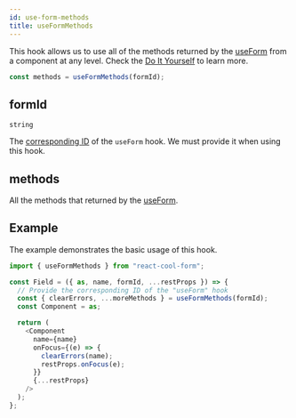 ```yaml
---
id: use-form-methods
title: useFormMethods
---
```


This hook allows us to use all of the methods returned by the [useForm](./use-form#return-values) from a component at any level. Check the [Do It Yourself](../getting-started/3rd-party-ui-libraries#3-do-it-yourself) to learn more.

```js
const methods = useFormMethods(formId);
```

## formId

`string`

The [corresponding ID](../api-reference/use-form#id) of the `useForm` hook. We must provide it when using this hook.

## methods

All the methods that returned by the [useForm](./use-form#return-values).

## Example

The example demonstrates the basic usage of this hook.

```js
import { useFormMethods } from "react-cool-form";

const Field = ({ as, name, formId, ...restProps }) => {
  // Provide the corresponding ID of the "useForm" hook
  const { clearErrors, ...moreMethods } = useFormMethods(formId);
  const Component = as;

  return (
    <Component
      name={name}
      onFocus={(e) => {
        clearErrors(name);
        restProps.onFocus(e);
      }}
      {...restProps}
    />
  );
};
```
